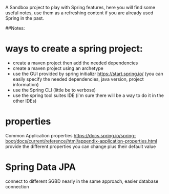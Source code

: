 A Sandbox project to play with Spring features, here you will find some useful notes, use them as a refreshing content if you are already used Spring in the past.



##Notes:
# ways to create a spring project:
- create a maven project then add the needed dependencies
- create a maven project using an archetype
- use the GUI provided by spring initializr https://start.spring.io/ (you can easily specify the needed dependencies, java version, project information)
- use the Spring CLI (little be to verbose)
- use the spring tool suites IDE (i'm sure there will be a way to do it in the other IDEs)

# properties
Common Application properties https://docs.spring.io/spring-boot/docs/current/reference/html/appendix-application-properties.html
provide the different properties you can change plus their default value

# Spring Data JPA
connect to different SGBD nearly in the same approach, easier database connection